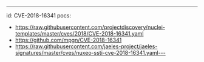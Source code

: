 ---
id: CVE-2018-16341
pocs:
  - https://raw.githubusercontent.com/projectdiscovery/nuclei-templates/master/cves/2018/CVE-2018-16341.yaml
  - https://github.com/mpgn/CVE-2018-16341
  - https://raw.githubusercontent.com/jaeles-project/jaeles-signatures/master/cves/nuxeo-ssti-cve-2018-16341.yaml---
